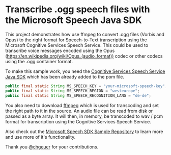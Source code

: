 # Transcribe .ogg speech files with the Microsoft Speech Java SDK
This project demonstrates how use ffmpeg to convert .ogg files (Vorbis and Opus) to the right format for Speech-to-Text transcription using the Microsoft Cognitive Services Speech Service. This could be used to transcribe voice messages encoded using the Opus (https://en.wikipedia.org/wiki/Opus_(audio_format)) codec or other codecs using the .ogg container format.

To make this sample work, you need the [Cognitive Services Speech Service Java SDK](https://docs.microsoft.com/en-us/java/api/com.microsoft.cognitiveservices.speech?view=azure-java-stable) which has been already added to the pom file.
```java
public final static String MS_SPEECH_KEY = "your-microsoft-speech-key";
public final static String MS_SPEECH_REGION = "westeurope";
public final static String MS_SPEECH_RECOGNITION_LANG = "de-de";
```

You also need to download [ffmpeg](https://ffmpeg.org/) which is used for transcoding and set the right path to it in the source. An audio file can be read from disk or passed as a byte array. It will then, in memory, be transcoded to wav / pcm format for transcription using the Cognitive Services Speech Service.

Also check out the [Microsoft Speech SDK Sample Repository](https://github.com/Azure-Samples/cognitive-services-speech-sdk) to learn more and use more of it's functionality.

Thank you [@chgeuer](https://github.com/chgeuer) for your contributions.
